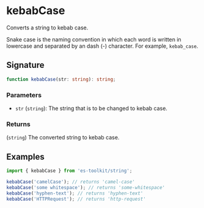 # kebabCase

Converts a string to kebab case.

Snake case is the naming convention in which each word is written in lowercase and separated by an dash (\-) character. For example, `kebab_case`.

## Signature

```typescript
function kebabCase(str: string): string;
```

### Parameters

- `str` (`string`): The string that is to be changed to kebab case.

### Returns

(`string`) The converted string to kebab case.

## Examples

```typescript
import { kebabCase } from 'es-toolkit/string';

kebabCase('camelCase'); // returns 'camel-case'
kebabCase('some whitespace'); // returns 'some-whitespace'
kebabCase('hyphen-text'); // returns 'hyphen-text'
kebabCase('HTTPRequest'); // returns 'http-request'
```
